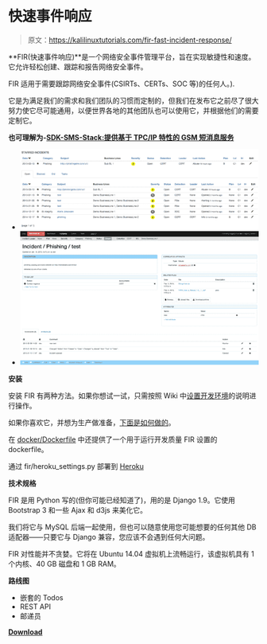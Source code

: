 # 快速事件响应

> 原文：<https://kalilinuxtutorials.com/fir-fast-incident-response/>

**FIR(快速事件响应)**是一个网络安全事件管理平台，旨在实现敏捷性和速度。它允许轻松创建、跟踪和报告网络安全事件。

FIR 适用于需要跟踪网络安全事件(CSIRTs、CERTs、SOC 等)的任何人。).

它是为满足我们的需求和我们团队的习惯而定制的，但我们在发布它之前尽了很大努力使它尽可能通用，以便世界各地的其他团队也可以使用它，并根据他们的需要定制它。

**也可理解为-[SDK-SMS-Stack:提供基于 TPC/IP 特性的 GSM 短消息服务](https://kalilinuxtutorials.com/sdk-sms-stack/)**

*   ![](img/a456cdbedfddf2dbb00b92f3d6d9cf84.png)
*   ![](img/34835eac4018ed3d80d12be5b552a743.png)

**安装**

安装 FIR 有两种方法。如果你想试一试，只需按照 Wiki 中[设置开发环境](https://github.com/certsocietegenerale/FIR/wiki/Setting-up-a-development-environment)的说明进行操作。

如果你喜欢它，并想为生产做准备，[下面是如何做的](https://github.com/certsocietegenerale/FIR/wiki/Installation-on-a-production-environment)。

在 [docker/Dockerfile](https://github.com/certsocietegenerale/FIR/blob/master/docker/Dockerfile) 中还提供了一个用于运行开发质量 FIR 设置的 dockerfile。

通过 fir/heroku_settings.py 部署到 [Heroku](https://heroku.com)

**技术规格**

FIR 是用 Python 写的(但你可能已经知道了)，用的是 Django 1.9。它使用 Bootstrap 3 和一些 Ajax 和 d3js 来美化它。

我们将它与 MySQL 后端一起使用，但也可以随意使用您可能想要的任何其他 DB 适配器——只要它与 Django 兼容，您应该不会遇到任何大问题。

FIR 对性能并不贪婪。它将在 Ubuntu 14.04 虚拟机上流畅运行，该虚拟机具有 1 个内核、40 GB 磁盘和 1 GB RAM。

**路线图**

*   嵌套的 Todos
*   REST API
*   邮递员

[**Download**](https://github.com/certsocietegenerale/FIR)